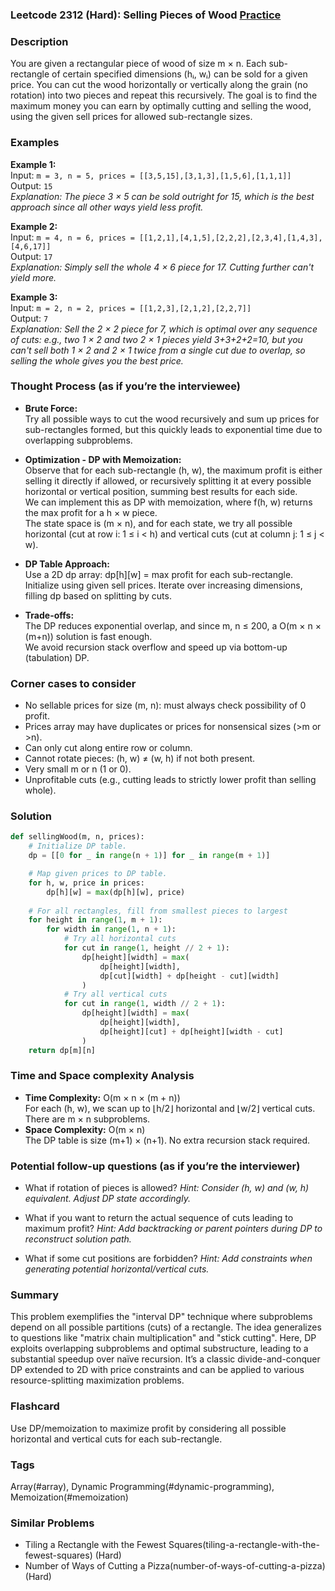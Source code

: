 ### Leetcode 2312 (Hard): Selling Pieces of Wood [Practice](https://leetcode.com/problems/selling-pieces-of-wood)

### Description  
You are given a rectangular piece of wood of size m × n. Each sub-rectangle of certain specified dimensions (hᵢ, wᵢ) can be sold for a given price. You can cut the wood horizontally or vertically along the grain (no rotation) into two pieces and repeat this recursively. The goal is to find the maximum money you can earn by optimally cutting and selling the wood, using the given sell prices for allowed sub-rectangle sizes.

### Examples  

**Example 1:**  
Input: `m = 3, n = 5, prices = [[3,5,15],[3,1,3],[1,5,6],[1,1,1]]`  
Output: `15`  
*Explanation: The piece 3 × 5 can be sold outright for 15, which is the best approach since all other ways yield less profit.*

**Example 2:**  
Input: `m = 4, n = 6, prices = [[1,2,1],[4,1,5],[2,2,2],[2,3,4],[1,4,3],[4,6,17]]`  
Output: `17`  
*Explanation: Simply sell the whole 4 × 6 piece for 17. Cutting further can't yield more.*

**Example 3:**  
Input: `m = 2, n = 2, prices = [[1,2,3],[2,1,2],[2,2,7]]`  
Output: `7`  
*Explanation: Sell the 2 × 2 piece for 7, which is optimal over any sequence of cuts: e.g., two 1 × 2 and two 2 × 1 pieces yield 3+3+2+2=10, but you can't sell both 1 × 2 and 2 × 1 twice from a single cut due to overlap, so selling the whole gives you the best price.*

### Thought Process (as if you’re the interviewee)  

- **Brute Force:**  
  Try all possible ways to cut the wood recursively and sum up prices for sub-rectangles formed, but this quickly leads to exponential time due to overlapping subproblems.

- **Optimization - DP with Memoization:**  
  Observe that for each sub-rectangle (h, w), the maximum profit is either selling it directly if allowed, or recursively splitting it at every possible horizontal or vertical position, summing best results for each side.  
  We can implement this as DP with memoization, where f(h, w) returns the max profit for a h × w piece.  
  The state space is (m × n), and for each state, we try all possible horizontal (cut at row i: 1 ≤ i < h) and vertical cuts (cut at column j: 1 ≤ j < w).

- **DP Table Approach:**  
  Use a 2D dp array: dp[h][w] = max profit for each sub-rectangle. Initialize using given sell prices. Iterate over increasing dimensions, filling dp based on splitting by cuts.

- **Trade-offs:**  
  The DP reduces exponential overlap, and since m, n ≤ 200, a O(m × n × (m+n)) solution is fast enough.  
  We avoid recursion stack overflow and speed up via bottom-up (tabulation) DP.

### Corner cases to consider  
- No sellable prices for size (m, n): must always check possibility of 0 profit.
- Prices array may have duplicates or prices for nonsensical sizes (>m or >n).
- Can only cut along entire row or column.
- Cannot rotate pieces: (h, w) ≠ (w, h) if not both present.
- Very small m or n (1 or 0).
- Unprofitable cuts (e.g., cutting leads to strictly lower profit than selling whole).

### Solution

```python
def sellingWood(m, n, prices):
    # Initialize DP table.
    dp = [[0 for _ in range(n + 1)] for _ in range(m + 1)]

    # Map given prices to DP table.
    for h, w, price in prices:
        dp[h][w] = max(dp[h][w], price)
    
    # For all rectangles, fill from smallest pieces to largest
    for height in range(1, m + 1):
        for width in range(1, n + 1):
            # Try all horizontal cuts
            for cut in range(1, height // 2 + 1):
                dp[height][width] = max(
                    dp[height][width],
                    dp[cut][width] + dp[height - cut][width]
                )
            # Try all vertical cuts
            for cut in range(1, width // 2 + 1):
                dp[height][width] = max(
                    dp[height][width],
                    dp[height][cut] + dp[height][width - cut]
                )
    return dp[m][n]
```

### Time and Space complexity Analysis  

- **Time Complexity:** O(m × n × (m + n))  
    For each (h, w), we scan up to ⌊h/2⌋ horizontal and ⌊w/2⌋ vertical cuts. There are m × n subproblems.
- **Space Complexity:** O(m × n)  
    The DP table is size (m+1) × (n+1). No extra recursion stack required.

### Potential follow-up questions (as if you’re the interviewer)  

- What if rotation of pieces is allowed?
  *Hint: Consider (h, w) and (w, h) equivalent. Adjust DP state accordingly.*

- What if you want to return the actual sequence of cuts leading to maximum profit?
  *Hint: Add backtracking or parent pointers during DP to reconstruct solution path.*

- What if some cut positions are forbidden?
  *Hint: Add constraints when generating potential horizontal/vertical cuts.*

### Summary
This problem exemplifies the "interval DP" technique where subproblems depend on all possible partitions (cuts) of a rectangle. The idea generalizes to questions like "matrix chain multiplication" and "stick cutting". Here, DP exploits overlapping subproblems and optimal substructure, leading to a substantial speedup over naïve recursion. It’s a classic divide-and-conquer DP extended to 2D with price constraints and can be applied to various resource-splitting maximization problems.


### Flashcard
Use DP/memoization to maximize profit by considering all possible horizontal and vertical cuts for each sub-rectangle.

### Tags
Array(#array), Dynamic Programming(#dynamic-programming), Memoization(#memoization)

### Similar Problems
- Tiling a Rectangle with the Fewest Squares(tiling-a-rectangle-with-the-fewest-squares) (Hard)
- Number of Ways of Cutting a Pizza(number-of-ways-of-cutting-a-pizza) (Hard)